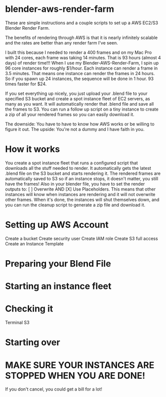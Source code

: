 # blender-aws-render-farm

These are simple instructions and a couple scripts to set up a AWS EC2/S3 Blender Render Farm.

The benefits of rendering through AWS is that it is nearly infinitely scalable and the rates are better than any render farm I've seen.

I built this because I needed to render a 400 frames and on my Mac Pro with 24 cores, each frame was taking 14 minutes. That is 93 hours (almost 4 days) of render time!!! When I use my Blender-AWS-Render-Farm, I spin up 96 core instances for roughly $1/hour. Each instance can render a frame in 3.5 minutes. That means one instance can render the frames in 24 hours. So if you spawn up 24 instances, the sequence will be done in 1 hour. 93 times faster for $24. 

If you set everything up nicely, you just upload your .blend file to your specified S3 bucket and create a spot instance fleet of EC2 servers, as many as you want. It will automatically render that .blend file and save all the frames to S3. You can run a follow up script on a tiny instance to create a zip of all your rendered frames so you can easily download it.

The downside: You have to have to know how AWS works or be willing to figure it out. The upside: You're not a dummy and I have faith in you.

# How it works

You create a spot instance fleet that runs a configured script that downloads all the stuff needed to render. It automatically gets the latest .blend file on the S3 bucket and starts rendering it. The rendered frames are automatically saved to S3 so if an instance stops, it doesn't matter, you still have the frames! Also in your blender file, you have to set the render outputs to: [ ] Overwrite AND [X] Use Placeholders. This means that other instances will know when instances are rendering and it will not overwrite other frames. When it's done, the instances will shut themselves down, and you can run the cleanup script to generate a zip file and download it.

# Setting up AWS Account

Create a bucket
Create security user
Create IAM role
Create S3 full access
Create an Instance Template

# Preparing your Blend File

# Starting an instance fleet

# Checking it 

Terminal 
S3

# Starting over

# MAKE SURE YOUR INSTANCES ARE STOPPED WHEN YOU ARE DONE!

If you don't cancel, you could get a bill for a lot!

